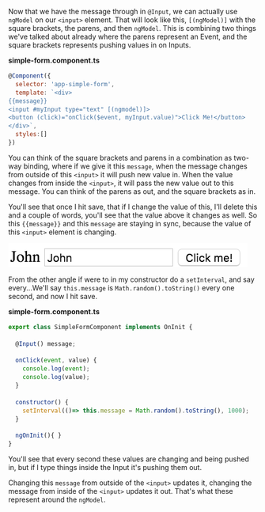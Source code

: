 Now that we have the message through in `@Input`, we can actually use `ngModel` on our `<input>` element. That will look like this, `[(ngModel)]` with the square brackets, the parens, and then `ngModel`. This is combining two things we've talked about already where the parens represent an Event, and the square brackets represents pushing values in on Inputs.

**simple-form.component.ts**
``` javascript
@Component({
  selector: 'app-simple-form',
  template: `<div>
{{message}}
<input #myInput type="text" [(ngmodel)]>
<button (click)="onClick($event, myInput.value)">Click Me!</button>
</div>`,
  styles:[]
})
```
You can think of the square brackets and parens in a combination as two-way binding, where if we give it this `message`, when the message changes from outside of this `<input>` it will push new value in. When the value changes from inside the `<input>`, it will pass the new value out to this message. You can think of the parens as out, and the square brackets as in.

You'll see that once I hit save, that if I change the value of this, I'll delete this and a couple of words, you'll see that the value above it changes as well. So this `{{message}}` and this `message` are staying in sync, because the value of this `<input>` element is changing.

![ngModel binding](../images/angular-2-using-ng-model-for-two-way-binding-ngModel.png)

From the other angle if were to in my constructor do a `setInterval`, and say every...We'll say `this.message` is `Math.random().toString()` every one second, and now I hit save. 

**simple-form.component.ts**
``` javascript
export class SimpleFormComponent implements OnInit {

  @Input() message;

  onClick(event, value) {
    console.log(event);
    console.log(value);
  }

  constructor() {
    setInterval(()=> this.message = Math.random().toString(), 1000);
  }

  ngOnInit(){ }
}
```
You'll see that every second these values are changing and being pushed in, but if I type things inside the Input it's pushing them out.

Changing this `message` from outside of the `<input>` updates it, changing the message from inside of the `<input>` updates it out. That's what these represent around the `ngModel`.